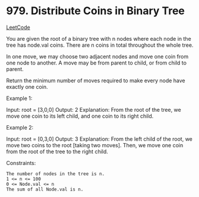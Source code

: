 # 979. Distribute Coins in Binary Tree

[LeetCode](https://leetcode.com/problems/distribute-coins-in-binary-tree/)

You are given the root of a binary tree with n nodes where each node in the tree has node.val coins. There are n coins in total throughout the whole tree.

In one move, we may choose two adjacent nodes and move one coin from one node to another. A move may be from parent to child, or from child to parent.

Return the minimum number of moves required to make every node have exactly one coin.

 

Example 1:

Input: root = [3,0,0]
Output: 2
Explanation: From the root of the tree, we move one coin to its left child, and one coin to its right child.

Example 2:

Input: root = [0,3,0]
Output: 3
Explanation: From the left child of the root, we move two coins to the root [taking two moves]. Then, we move one coin from the root of the tree to the right child.

 

Constraints:

    The number of nodes in the tree is n.
    1 <= n <= 100
    0 <= Node.val <= n
    The sum of all Node.val is n.

